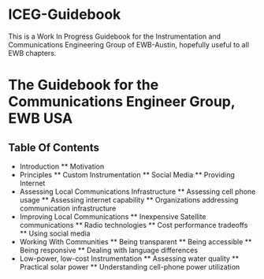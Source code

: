 # ICEG-Guidebook
This is a Work In Progress Guidebook for the Instrumentation and Communications Engineering Group of EWB-Austin, hopefully useful to all EWB chapters.


# The Guidebook for the Communications Engineer Group, EWB USA

## Table Of Contents

* Introduction
** Motivation
* Principles
** Custom Instrumentation
** Social Media
** Providing Internet
* Assessing Local Communications Infrastructure
** Assessing cell phone usage
** Assessing internet capability
** Organizations addressing communication infrastructure
* Improving Local Communications
** Inexpensive Satellite communications
** Radio technologies
** Cost performance tradeoffs
** Using social media
* Working With Communities
** Being transparent
** Being accessible
** Being responsive
** Dealing with language differences
* Low-power, low-cost Instrumentation
** Assessing water quality
** Practical solar power
** Understanding cell-phone power utilization

